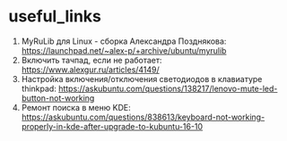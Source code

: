 # useful_links

1. MyRuLib для Linux - сборка Александра Позднякова:
https://launchpad.net/~alex-p/+archive/ubuntu/myrulib
2. Включить тачпад, если не работает:
https://www.alexgur.ru/articles/4149/
3. Настройка включения/отключения светодиодов в клавиатуре thinkpad:
https://askubuntu.com/questions/138217/lenovo-mute-led-button-not-working
4. Ремонт поиска в меню KDE:
https://askubuntu.com/questions/838613/keyboard-not-working-properly-in-kde-after-upgrade-to-kubuntu-16-10
